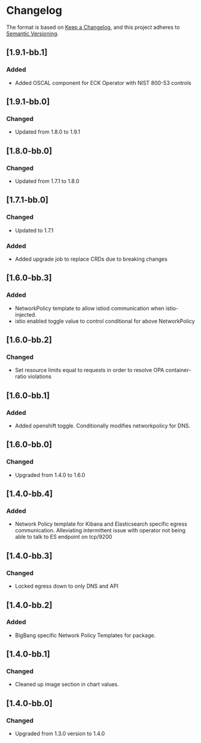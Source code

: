 # Changelog

The format is based on [Keep a Changelog](https://keepachangelog.com/en/1.0.0/), and this project adheres to [Semantic Versioning](https://semver.org/spec/v2.0.0.html).

## [1.9.1-bb.1]
### Added
- Added OSCAL component for ECK Operator with NIST 800-53 controls

## [1.9.1-bb.0]
### Changed
- Updated from 1.8.0 to 1.9.1

## [1.8.0-bb.0]
### Changed
- Updated from 1.7.1 to 1.8.0

## [1.7.1-bb.0]
### Changed
- Updated to 1.7.1
### Added
- Added upgrade job to replace CRDs due to breaking changes

## [1.6.0-bb.3]
### Added
- NetworkPolicy template to allow istiod communication when istio-injected.
- istio enabled toggle value to control conditional for above NetworkPolicy

## [1.6.0-bb.2]
### Changed
- Set resource limits equal to requests in order to resolve OPA container-ratio violations

## [1.6.0-bb.1]
### Added
- Added openshift toggle. Conditionally modifies networkpolicy for DNS.

## [1.6.0-bb.0]
### Changed
- Upgraded from 1.4.0 to 1.6.0

## [1.4.0-bb.4]
### Added
- Network Policy template for Kibana and Elasticsearch specific egress communication. Alleviating intermittent issue with operator not being able to talk to ES endpoint on tcp/9200

## [1.4.0-bb.3]
### Changed
- Locked egress down to only DNS and API

## [1.4.0-bb.2]
### Added
- BigBang specific Network Policy Templates for package.

## [1.4.0-bb.1]
### Changed
- Cleaned up image section in chart values.

## [1.4.0-bb.0]
### Changed
- Upgraded from 1.3.0 version to 1.4.0
